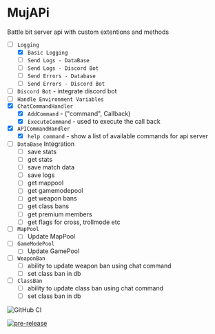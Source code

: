 # MujAPi
Battle bit server api with custom extentions and methods

  * [ ] `Logging`
	* [x] `Basic Logging`
    * [ ] `Send Logs - DataBase`
	* [ ] `Send Logs - Discord Bot`
	* [ ] `Send Errors - Database`
	* [ ] `Send Errors - Discord Bot`
  * [ ] `Discord Bot` - integrate discord bot
  * [ ] `Handle Environment Variables`
  * [x] `ChatCommandHandler`
	* [x] `AddCommand` - ("command", Callback)
	* [x] `ExecuteCommand` - used to execute the call back
  * [x] `APICommandHandler`
	* [x] `help command` - show a list of available commands for api server
  * [ ] `DataBase` Integration
	* [ ] save stats
	* [ ] get stats
	* [ ] save match data
	* [ ] save logs
	* [ ] get mappool
	* [ ] get gamemodepool
	* [ ] get weapon bans
	* [ ] get class bans
	* [ ] get premium members
	* [ ] get flags for cross, trollmode etc
  * [ ] `MapPool`
	* [ ] Update MapPool
  * [ ] `GameModePool`
	* [ ] Update GamePool
  * [ ] `WeaponBan`
	* [ ] ability to update weapon ban using chat command
	* [ ] set class ban in db
  * [ ] `ClassBan`
	* [ ] ability to update class ban using chat command
	* [ ] set class ban in db

![GitHub CI](https://github.com/muji2498/BattleBit-Community-Server-API/actions/workflows/build.yml/badge.svg)

[![pre-release](https://github.com/muji2498/BattleBit-Community-Server-API/actions/workflows/pre-release.yml/badge.svg)](https://github.com/muji2498/BattleBit-Community-Server-API/actions/workflows/pre-release.yml)
